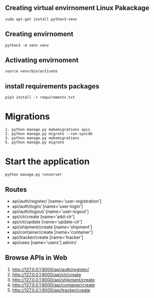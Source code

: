 ## Creating virtual envirnoment Linux Pakackage
```
sudo apt-get install python3-venv
```

## Creating envirnoment
```
python3 -m venv venv
```

## Activating envirnoment 
```
source venv/bin/activate
```

## install requirements packages
```
pip3 install -r requirements.txt 
```
# Migrations
```
1. python manage.py makemigrations apis
2. python manage.py migrate --run-syncdb 
3. python manage.py makemigrations 
5. python manage.py migrate 
```

# Start the application
```
python manage.py runserver
```

## Routes

- api/auth/register/ [name='user-registration']
- api/auth/login/ [name='user-login']
- api/auth/logout/ [name='user-logout']
- api/clr/create [name='add-clr']
- api/clr/update [name='update-clr']
- api/shipment/create [name='shipment']
- api/container/create [name='container']
- api/tracker/create [name='tracker']
- api/uses [name='users']
admin/

## Browse APIs in Web
1. http://127.0.0.1:8000/api/auth/register/
2. http://127.0.0.1:8000/api/clr/create
3. http://127.0.0.1:8000/api/shipment/create
4. http://127.0.0.1:8000/api/container/create
5. http://127.0.0.1:8000/api/tracker/create


